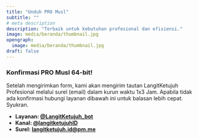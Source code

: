 ```yaml
---
title: "Unduh PRO Musl"
subtitle: ""
# meta description
description: "Terbaik untuk kebutuhan profesional dan efisiensi."
image: media/beranda/thumbnail.jpg
opengraph:
  image: media/beranda/thumbnail.jpg
draft: false
---
```


### Konfirmasi PRO Musl 64-bit!
Setelah mengirimkan form, kami akan mengirim tautan LangitKetujuh Profesional melalui surel (email) dalam kurun waktu 1x3 Jam. Apabila tidak ada konfirmasi hubungi layanan dibawah ini untuk balasan lebih cepat. Syukran.

* **Layanan: [@LangitKetujuh_bot](https://t.me/LangitKetujuh_bot)**
* **Kanal: [@langitketujuhID](https://t.me/langitketujuhID)**
* **Surel: [langitketujuh.id@pm.me](mailto:langitketujuh.id@pm.me)**
